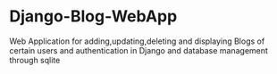 # Django-Blog-WebApp
Web Application for adding,updating,deleting and displaying Blogs of certain users and authentication in Django and database management through sqlite 
